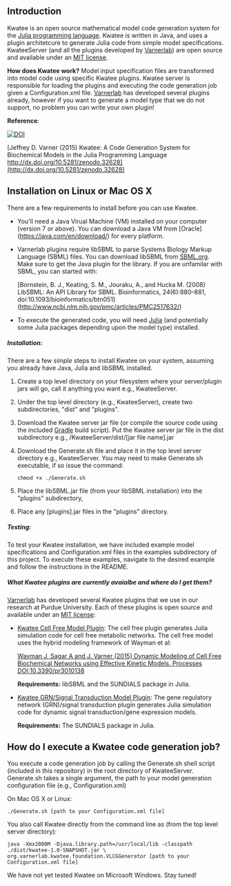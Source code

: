 Introduction
-------------

Kwatee is an open source mathematical model code generation system for the [Julia programming language](http://julialang.org).  Kwatee is written in Java, and uses a plugin architetcure to generate Julia code from simple model specifications. KwateeServer (and all the plugins developed by [Varnerlab](http://www.varnerlab.org)) are open source and available under an [MIT license](https://opensource.org/licenses/MIT). 

__How does Kwatee work?__ Model input specification files are transformed into model code using specific Kwatee plugins. Kwatee server is responsible for loading the plugins and executing the code generation job given a Configuration.xml file. [Varnerlab](http://www.varnerlab.org) has developed several plugins already, however if you want to generate a model type that we do not support, no problem you can write your own plugin!

__Reference__: 

[![DOI](https://zenodo.org/badge/18914/varnerlab/KwateeServer.svg)](https://zenodo.org/badge/latestdoi/18914/varnerlab/KwateeServer)

[Jeffrey D. Varner (2015) Kwatee: A Code Generation System for Biochemical Models in the Julia Programming Language http://dx.doi.org/10.5281/zenodo.32628](http://dx.doi.org/10.5281/zenodo.32628)

Installation on Linux or Mac OS X
--------------
There are a few requirements to install before you can use Kwatee.

* You'll need a Java Virual Machine (VM) installed on your computer (version 7 or above). You can download a Java VM from [Oracle] (https://java.com/en/download/) for every platform.
* Varnerlab plugins require libSBML to parse Systems Biology Markup Language (SBML) files. You can download libSBML from [SBML.org](http://sbml.org/Software/libSBML). Make sure to get the Java plugin for the library. If you are unfamilar with SBML, you can started with:

	[Bornstein, B. J., Keating, S. M., Jouraku, A., and Hucka M. (2008) LibSBML: An API Library for SBML. Bioinformatics, 24(6):880–881, doi:10.1093/bioinformatics/btn051] (http://www.ncbi.nlm.nih.gov/pmc/articles/PMC2517632/)

* To execute the generated code, you will need [Julia](http://julialang.org) (and potentially some Julia packages depending upon the model type) installed.

##### Installation:
There are a few *simple* steps to install Kwatee on your system, assuming you already have Java, Julia and libSBML installed.

1. Create a top level directory on your filesystem where your server/plugin jars will go, call it anything you want e.g., KwateeServer.
2. Under the top level directory (e.g., KwateeServer), create two subdirectories, "dist" and "plugins".  
3. Download the Kwatee server jar file (or compile the source code using the included [Gradle](http://gradle.org) build script). Put the Kwatee server jar file in the dist subdirectory e.g., /KwateeServer/dist/[jar file name].jar
4. Download the Generate.sh file and place it in the top level server directory e.g., KwateeServer. You may need to make Generate.sh executable, if so issue the command:

	~~~
	chmod +x ./Generate.sh
	~~~
	
5. Place the libSBML.jar file (from your libSBML installation) into the "plugins" subdirectory,
6. Place any [plugins].jar files in the "plugins" directory.

##### Testing:

To test your Kwatee installation, we have included example model specifications and Configuration.xml files in the examples subdirectory of this project. To execute these examples, navigate to the desired example and follow the instructions in the README.
	
##### What Kwatee plugins are currently avaialbe and where do I get them?

[Varnerlab](http://www.varnerlab.org) has developed several Kwatee plugins that we use in our research at Purdue University. Each of these plugins is open source and available under an [MIT license](https://opensource.org/licenses/MIT):

* [Kwatee Cell Free Model Plugin](https://github.com/varnerlab/Kwatee-CellFreeModel-Plugin): The cell free plugin generates Julia simulation code for cell free metabolic networks. The cell free model uses the hybrid modeling framework of Wayman et al:

	[Wayman J, Sagar A and J. Varner (2015) Dynamic Modeling of Cell Free Biochemical Networks using Effective Kinetic Models. Processes DOI:10.3390/pr3010138](http://www.mdpi.com/2227-9717/3/1/138)
	
	__Requirements:__ libSBML and the SUNDIALS package in Julia.

* [Kwatee GRN/Signal Transduction Model Plugin](https://github.com/varnerlab/Kwatee-GRN-Plugin): The gene regulatory network (GRN)/signal transduction plugin generates Julia simulation code for dynamic signal transduction/gene expression models. 

	__Requirements:__ The SUNDIALS package in Julia.


How do I execute a Kwatee code generation job?
-----------

You execute a code generation job by calling the Generate.sh shell script (included in this repository) in the root directory of KwateeServer. Generate.sh takes a single argument, the path to your model generation configuration file (e.g., Configuration.xml)

On Mac OS X or Linux:

~~~
./Generate.sh [path to your Configuration.xml file]
~~~

You also call Kwatee directly from the command line as (from the top level server directory):

~~~
java -Xmx2000M -Djava.library.path=/usr/local/lib -classpath ./dist/kwatee-1.0-SNAPSHOT.jar \
org.varnerlab.kwatee.foundation.VLCGGenerator [path to your Configuration.xml file]
~~~

We have not yet tested Kwatee on Microsoft Windows. Stay tuned!

